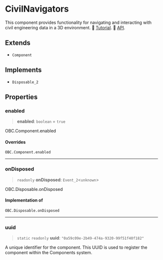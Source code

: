 # CivilNavigators

This component provides functionality for navigating and interacting with civil engineering data in a 3D environment. 📕 [Tutorial](https://docs.thatopen.com/Tutorials/Components/Front/CivilNavigators). 📘 [API](https://docs.thatopen.com/api/@thatopen/components-front/classes/CivilNavigators).

## Extends

- `Component`

## Implements

- `Disposable_2`

## Properties

### enabled

> **enabled**: `boolean` = `true`

OBC.Component.enabled

#### Overrides

`OBC.Component.enabled`

***

### onDisposed

> `readonly` **onDisposed**: `Event_2`\<`unknown`\>

OBC.Disposable.onDisposed

#### Implementation of

`OBC.Disposable.onDisposed`

***

### uuid

> `static` `readonly` **uuid**: `"0a59c09e-2b49-474a-9320-99f51f40f182"`

A unique identifier for the component.
This UUID is used to register the component within the Components system.

